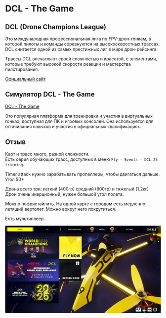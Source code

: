 # DCL - The Game

## DCL (Drone Champions League)
Это международная профессиональная лига по FPV-дрон-гонкам, в которой пилоты и команды соревнуются на высокоскоростных трассах. DCL считается одной из самых престижных лиг в мире дрон-рейсинга.

Tрассы DCL впечатляют своей сложностью и красотой, с элементами, которые требуют высокой скорости реакции и мастерства пилотирования.

[Официальный сайт](https://dronechampionsleague.com/)

## Симулятор DCL - The Game
[DCL - The Game](https://store.steampowered.com/app/964570/DCL__The_Game/) 
  
Это популярная платформа для тренировки и участия в виртуальных гонках, доступная для ПК и игровых консолей. Она используется для оттачивания навыков и участия в официальных квалификациях.

## Отзыв
Карт и трасс много, разной сложности.  
Есть серия обучающих трасс, доступных в меню `Fly - Events - DCL 25 training`.

Timer attack нужно зарабатывать пропеллеры, чтобы двигаться дальше. Угол 50+

Дрона всего три: легкий (400гр) средний (800гр) и тяжелый (1.2кг)
Дрон очень инерционный, нужен большой угол полета.  

Можно пофристайлить. На одной карте с городом есть медленно летящий вертолет. Можно вокруг него покрутиться.

Есть мультиплеер.

![](DCL_-_The_Game.png)

